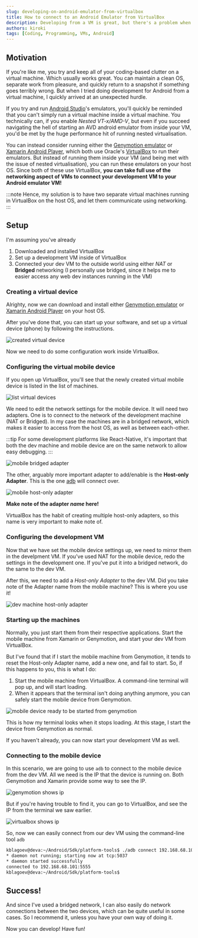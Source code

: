 ```yaml
---
slug: developing-on-android-emulator-from-virtualbox
title: How to connect to an Android Emulator from VirtualBox
description: Developing from a VM is great, but there's a problem when you have to run an emulator inside of it. My solution is to have two separate virtual machines running in VirtualBox on the host OS, and let them communicate using networking.
authors: kiroki
tags: [Coding, Programming, VMs, Android]
---
```


## Motivation

If you're like me, you try and keep all of your coding-based clutter on a virtual machine. Which usually works great. You can maintain a clean OS, separate work from pleasure, and quickly return to a snapshot if something goes terribly wrong. But when I tried doing development for Android from a virtual machine, I quickly arrived at an unexpected hurdle.

If you try and run [Android Studio](https://developer.android.com/studio)'s emulators, you'll quickly be reminded that you can't simply run a virtual machine inside a virtual machine. You technically can, if you enable _Nested VT-x/AMD-V_, but even if you succeed navigating the hell of starting an AVD android emulator from inside your VM, you'd be met by the huge performance hit of running nested virtualisation.

You can instead consider running either the [Genymotion emulator](https://www.genymotion.com/) or [Xamarin Android Player](https://xamarin.com/android-player), which both use Oracle's [VirtualBox](https://www.virtualbox.org/) to run their emulators. But instead of running them inside your VM (and being met with the issue of nested virtualisation), you can run these emulators on your host OS. Since both of these use VirtualBox, **you can take full use of the networking aspect of VMs to connect your development VM to your Android emulator VM!**

:::note
Hence, my solution is to have two separate virtual machines running in VirtualBox on the host OS, and let them communicate using networking.
:::

## Setup

I'm assuming you've already 
1. Downloaded and installed VirtualBox
2. Set up a development VM inside of VirtualBox
3. Connected your dev VM to the outside world using either _NAT_ or **Bridged** networking (I personally use bridged, since it helps me to easier access any web dev instances running in the VM)

### Creating a virtual device

Alrighty, now we can download and install either [Genymotion emulator](https://www.genymotion.com/) or [Xamarin Android Player](https://xamarin.com/android-player) on your host OS.

After you've done that, you can start up your software, and set up a virtual device (phone) by following the instructions.

![created virtual device](/content/images/2023/02/genymotion-devices.png)

Now we need to do some configuration work inside VirtualBox.

### Configuring the virtual mobile device

If you open up VirtualBox, you'll see that the newly created virtual mobile device is listed in the list of machines.

![list virtual devices](/content/images/2023/02/virtualbox-list.png)

We need to edit the network settings for the mobile device. It will need two adapters. One is to connect to the network of the development machine (NAT or Bridged). In my case the machines are in a bridged network, which makes it easier to access from the host OS, as well as between each-other.

:::tip
For some development platforms like React-Native, it's important that both the dev machine and mobile device are on the same network to allow easy debugging.
:::

![mobile bridged adapter](/content/images/2023/02/virtualbox-network-1.png)

The other, arguably more important adapter to add/enable is the **Host-only Adapter**. This is the one [adb](https://developer.android.com/studio/command-line/adb) will connect over.

![mobile host-only adapter](/content/images/2023/02/virtualbox-network-2.png)

**Make note of the adapter _name_ here!**

VirtualBox has the habit of creating multiple host-only adapters, so this name is very important to make note of.

### Configuring the development VM

Now that we have set the mobile device settings up, we need to mirror them in the develpment VM. If you've used NAT for the mobile device, redo the settings in the development one. If you've put it into a bridged network, do the same to the dev VM.

After this, we need to add a _Host-only Adapter_ to the dev VM. Did you take note of the Adapter name from the mobile machine? This is where you use it!

![dev machine host-only adapter](/content/images/2023/02/virtualbox-network-3.png)

### Starting up the machines

Normally, you just start them from their respective applications. Start the mobile machine from Xamarin or Genymotion, and start your dev VM from VirtualBox.

But I've found that if I start the mobile machine from Genymotion, it tends to reset the Host-only Adapter name, add a new one, and fail to start. So, if this happens to you, this is what I do:

1. Start the mobile machine from VirtualBox. A command-line terminal will pop up, and will start loading.
2. When it appears that the terminal isn't doing anything anymore, you can safely start the mobile device from Genymotion.

![mobile device ready to be started from genymotion](/content/images/2023/02/genymotion-starting.png)

This is how my terminal looks when it stops loading. At this stage, I start the device from Genymotion as normal.

If you haven't already, you can now start your development VM as well.

### Connecting to the mobile device

In this scenario, we are going to use `adb` to connect to the mobile device from the dev VM. All we need is the IP that the device is running on. Both Genymotion and Xamarin provide some way to see the IP.

![genymotion shows ip](/content/images/2023/02/adb-ip-1.png)

But if you're having trouble to find it, you can go to VirtualBox, and see the IP from the terminal we saw earlier.

![virtualbox shows ip](/content/images/2023/02/adb-ip-2.png)

So, now we can easily connect from our dev VM using the command-line tool `adb`

```bash
kblagoev@deva:~/Android/Sdk/platform-tools$ ./adb connect 192.168.68.101
* daemon not running; starting now at tcp:5037
* daemon started successfully
connected to 192.168.68.101:5555
kblagoev@deva:~/Android/Sdk/platform-tools$ 
```

## Success!

And since I've used a bridged network, I can also easily do network connections between the two devices, which can be quite useful in some cases. So I recommend it, unless you have your own way of doing it.

Now you can develop! Have fun!
